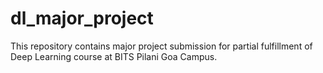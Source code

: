 # dl_major_project
This repository contains major project submission for partial fulfillment of Deep Learning course at BITS Pilani Goa Campus.
